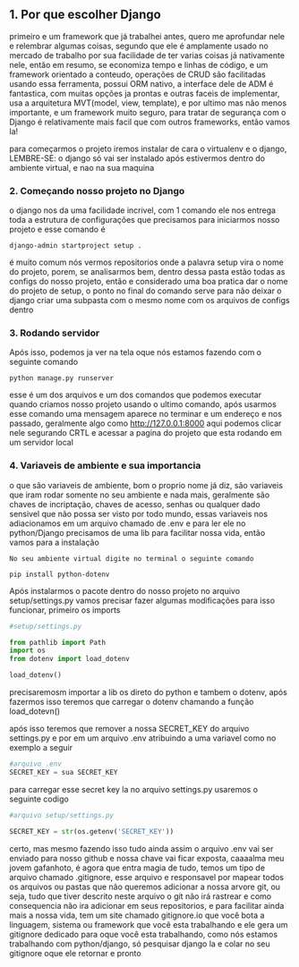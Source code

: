 ## 1. Por que escolher Django

primeiro e um framework que já trabalhei antes, quero me aprofundar nele e relembrar algumas coisas, segundo que ele é amplamente usado no mercado de trabalho por sua facilidade de ter varias coisas já nativamente nele, então em resumo, se economiza tempo e linhas de código, e um framework orientado a conteudo, operações de CRUD são facilitadas usando essa ferramenta, possui ORM nativo, a interface dele de ADM é fantastica, com muitas opções ja prontas e outras faceis de implementar, usa a arquitetura MVT(model, view, template), e por ultimo mas não menos importante, e um framework muito seguro, para tratar de segurança com o Django é relativamente mais facil que com outros frameworks, então vamos la!

para começarmos o projeto iremos instalar de cara o virtualenv e o django, LEMBRE-SE: o django só vai ser instalado após estivermos dentro do ambiente virtual, e nao na sua maquina

### 2. Começando nosso projeto no Django

o django nos da uma facilidade incrivel, com 1 comando ele nos entrega toda a estrutura de configurações que precisamos para iniciarmos nosso projeto e esse comando é

```terminal
django-admin startproject setup .
```

é muito comum nós vermos repositorios onde a palavra setup vira o nome do projeto, porem, se analisarmos bem, dentro dessa pasta estão todas as configs do nosso projeto, então e considerado uma boa pratica dar o nome do projeto de setup, o ponto no final do comando serve para não deixar o django criar uma subpasta com o mesmo nome com os arquivos de configs dentro

### 3. Rodando servidor

Após isso, podemos ja ver na tela oque nós estamos fazendo com o seguinte comando

```terminal
python manage.py runserver
```

esse é um dos arquivos e um dos comandos que podemos executar quando criamos nosso projeto usando o ultimo comando, após usarmos esse comando uma mensagem aparece no terminar e um endereço e nos passado, geralmente algo como http://127.0.0.1:8000 aqui podemos clicar nele segurando CRTL e acessar a pagina do projeto que esta rodando em um servidor local

### 4. Variaveis de ambiente e sua importancia 

o que são variaveis de ambiente, bom o proprio nome já diz, são variaveis que iram rodar somente no seu ambiente e nada mais, geralmente são chaves de incriptação, chaves de acesso, senhas ou qualquer dado sensivel que não possa ser visto por todo mundo, essas variaveis nos adiacionamos em um arquivo chamado de .env e para ler ele no python/Django precisamos de uma lib para facilitar nossa vida, então vamos para a instalação

`No seu ambiente virtual digite no terminal o seguinte comando`

```terminal
pip install python-dotenv
```

Após instalarmos o pacote dentro do nosso projeto no arquivo setup/settings.py vamos precisar fazer algumas modificações para isso funcionar, primeiro os imports

```python
#setup/settings.py

from pathlib import Path
import os
from dotenv import load_dotenv

load_dotenv()

```

precisaremosm importar a lib os direto do python e tambem o dotenv, após fazermos isso teremos que carregar o dotenv chamando a função load_dotevn()

após isso teremos que remover a nossa SECRET_KEY do arquivo settings.py e por em um arquivo .env atribuindo a uma variavel como no exemplo a seguir

```python
#arquivo .env
SECRET_KEY = sua SECRET_KEY
```

para carregar esse secret key la no arquivo settings.py usaremos o seguinte codigo

```python
#arquivo setup/settings.py

SECRET_KEY = str(os.getenv('SECRET_KEY'))
```

certo, mas mesmo fazendo isso tudo ainda assim o arquivo .env vai ser enviado para nosso github e nossa chave vai ficar exposta, caaaalma meu jovem gafanhoto, é agora que entra magia de tudo, temos um tipo de arquivo chamado .gitignore, esse arquivo e responsavel por mapear todos os arquivos ou pastas que não queremos adicionar a nossa arvore git, ou seja, tudo que tiver descrito neste arquivo o git não irá rastrear e como consequencia não ira adicionar em seus repositorios, e para facilitar ainda mais a nossa vida, tem um site chamado gitignore.io que você bota a linguagem, sistema ou framework que você esta trabalhando e ele gera um gitignore dedicado para oque você esta trabalhando, como nós estamos trabalhando com python/django, só pesquisar django la e colar no seu gitignore oque ele retornar e pronto